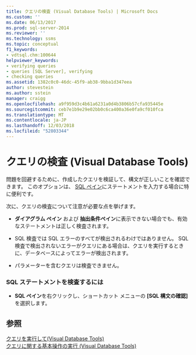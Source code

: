 ```yaml
---
title: クエリの検査 (Visual Database Tools) | Microsoft Docs
ms.custom: ''
ms.date: 06/13/2017
ms.prod: sql-server-2014
ms.reviewer: ''
ms.technology: ssms
ms.topic: conceptual
f1_keywords:
- vdtsql.chm:100644
helpviewer_keywords:
- verifying queries
- queries [SQL Server], verifying
- checking queries
ms.assetid: 1382c0c0-46dc-45f9-ab38-9bba1d347eea
author: stevestein
ms.author: sstein
manager: craigg
ms.openlocfilehash: a9f959d3c4b61a6231a0d4b3806b57cfa935445e
ms.sourcegitcommit: ceb7e1b9e29e02bb0c6ca400a36e0fa9cf010fca
ms.translationtype: MT
ms.contentlocale: ja-JP
ms.lasthandoff: 12/03/2018
ms.locfileid: "52803344"
---
```

# <a name="verify-queries-visual-database-tools"></a>クエリの検査 (Visual Database Tools)
  問題を回避するために、作成したクエリを検証して、構文が正しいことを確認できます。 このオプションは、 [SQL ペイン](visual-database-tools.md)にステートメントを入力する場合に特に便利です。  
  
 次に、クエリの検査について注意が必要な点を挙げます。  
  
-   **ダイアグラム ペイン** および **抽出条件ペイン**に表示できない場合でも、有効なステートメントは正しく検査されます。  
  
-   SQL 検査では SQL エラーのすべてが検出されるわけではありません。 SQL 検査で検出されないエラーがクエリにある場合は、クエリを実行するときに、データベースによってエラーが検出されます。  
  
-   パラメーターを含むクエリは検査できません。  
  
### <a name="to-verify-an-sql-statement"></a>SQL ステートメントを検査するには  
  
-   **SQL ペイン**を右クリックし、ショートカット メニューの **[SQL 構文の確認]** を選択します。  
  
## <a name="see-also"></a>参照  
 [クエリを実行して&#40;Visual Database Tools&#41;](run-queries-visual-database-tools.md)   
 [クエリに関する基本操作の実行 (Visual Database Tools)](perform-basic-operations-with-queries-visual-database-tools.md)  
  
  

